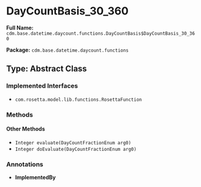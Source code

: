 # DayCountBasis_30_360

**Full Name:** `cdm.base.datetime.daycount.functions.DayCountBasis$DayCountBasis_30_360`

**Package:** `cdm.base.datetime.daycount.functions`

## Type: Abstract Class

### Implemented Interfaces

- `com.rosetta.model.lib.functions.RosettaFunction`

### Methods

#### Other Methods

- `Integer evaluate(DayCountFractionEnum arg0)`
- `Integer doEvaluate(DayCountFractionEnum arg0)`

### Annotations

- **ImplementedBy**

